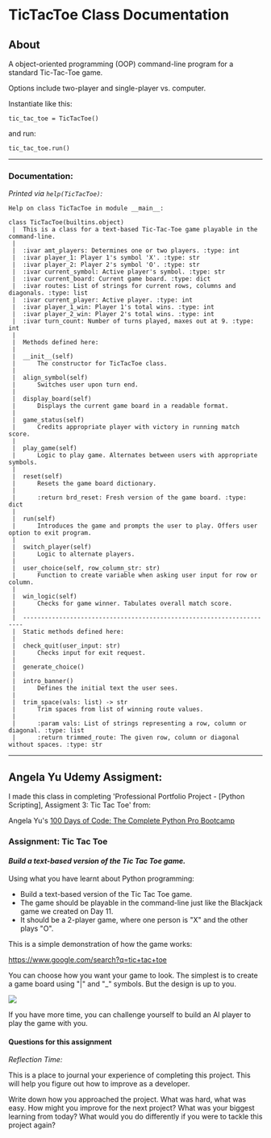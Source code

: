 # TicTacToe Class Documentation

## About

A object-oriented programming (OOP) command-line program for a standard Tic-Tac-Toe game.

Options include two-player and single-player vs. computer.

Instantiate like this:

`tic_tac_toe = TicTacToe()`

and run:

`tic_tac_toe.run()`

---

### Documentation:

_Printed via `help(TicTacToe)`:_

```
Help on class TicTacToe in module __main__:

class TicTacToe(builtins.object)
 |  This is a class for a text-based Tic-Tac-Toe game playable in the command-line.
 |  
 |  :ivar amt_players: Determines one or two players. :type: int
 |  :ivar player_1: Player 1's symbol 'X'. :type: str
 |  :ivar player_2: Player 2's symbol 'O'. :type: str
 |  :ivar current_symbol: Active player's symbol. :type: str
 |  :ivar current_board: Current game board. :type: dict
 |  :ivar routes: List of strings for current rows, columns and diagonals. :type: list
 |  :ivar current_player: Active player. :type: int
 |  :ivar player_1_win: Player 1's total wins. :type: int
 |  :ivar player_2_win: Player 2's total wins. :type: int
 |  :ivar turn_count: Number of turns played, maxes out at 9. :type: int
 |  
 |  Methods defined here:
 |  
 |  __init__(self)
 |      The constructor for TicTacToe class.
 |  
 |  align_symbol(self)
 |      Switches user upon turn end.
 |  
 |  display_board(self)
 |      Displays the current game board in a readable format.
 |  
 |  game_status(self)
 |      Credits appropriate player with victory in running match score.
 |  
 |  play_game(self)
 |      Logic to play game. Alternates between users with appropriate symbols.
 |  
 |  reset(self)
 |      Resets the game board dictionary.
 |      
 |      :return brd_reset: Fresh version of the game board. :type: dict
 |  
 |  run(self)
 |      Introduces the game and prompts the user to play. Offers user option to exit program.
 |  
 |  switch_player(self)
 |      Logic to alternate players.
 |  
 |  user_choice(self, row_column_str: str)
 |      Function to create variable when asking user input for row or column.
 |  
 |  win_logic(self)
 |      Checks for game winner. Tabulates overall match score.
 |  
 |  ----------------------------------------------------------------------
 |  Static methods defined here:
 |  
 |  check_quit(user_input: str)
 |      Checks input for exit request.
 |  
 |  generate_choice()
 |  
 |  intro_banner()
 |      Defines the initial text the user sees.
 |  
 |  trim_space(vals: list) -> str
 |      Trim spaces from list of winning route values.
 |      
 |      :param vals: List of strings representing a row, column or diagonal. :type: list
 |      :return trimmed_route: The given row, column or diagonal without spaces. :type: str
```

---

## Angela Yu Udemy Assigment:

I made this class in completing 'Professional Portfolio Project - [Python Scripting], Assigment 3: Tic Tac Toe' from:

Angela Yu's [100 Days of Code: The Complete Python Pro Bootcamp](https://www.udemy.com/course/100-days-of-code/)

### Assignment: Tic Tac Toe

#### _Build a text-based version of the Tic Tac Toe game._

Using what you have learnt about Python programming:

- Build a text-based version of the Tic Tac Toe game.
- The game should be playable in the command-line just like the Blackjack game we created on Day 11.
- It should be a 2-player game, where one person is "X" and the other plays "O".

This is a simple demonstration of how the game works:

https://www.google.com/search?q=tic+tac+toe

You can choose how you want your game to look. The simplest is to create a game board using "|" and "_" symbols. But the
design is up to you.

<img src="https://img-b.udemycdn.com/redactor/raw/assignment/2020-11-01_12-03-38-e5280d9fe826c4159963ec47097fc2e5.png">

If you have more time, you can challenge yourself to build an AI player to play the game with you.

#### Questions for this assignment

_Reflection Time:_

This is a place to journal your experience of completing this project. This will help you figure out how to improve as a
developer.

Write down how you approached the project. What was hard, what was easy. How might you improve for the next project?
What was your biggest learning from today? What would you do differently if you were to tackle this project again?
